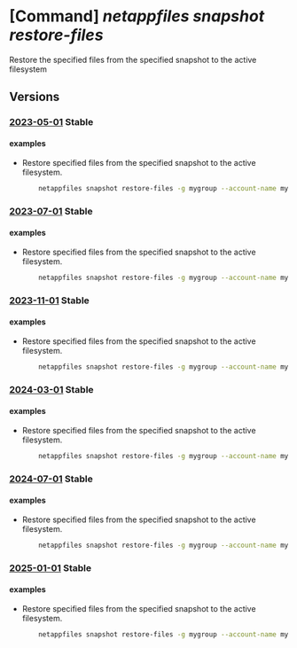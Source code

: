 # [Command] _netappfiles snapshot restore-files_

Restore the specified files from the specified snapshot to the active filesystem

## Versions

### [2023-05-01](/Resources/mgmt-plane/L3N1YnNjcmlwdGlvbnMve30vcmVzb3VyY2Vncm91cHMve30vcHJvdmlkZXJzL21pY3Jvc29mdC5uZXRhcHAvbmV0YXBwYWNjb3VudHMve30vY2FwYWNpdHlwb29scy97fS92b2x1bWVzL3t9L3NuYXBzaG90cy97fS9yZXN0b3JlZmlsZXM=/2023-05-01.xml) **Stable**

<!-- mgmt-plane /subscriptions/{}/resourcegroups/{}/providers/microsoft.netapp/netappaccounts/{}/capacitypools/{}/volumes/{}/snapshots/{}/restorefiles 2023-05-01 -->

#### examples

- Restore specified files from the specified snapshot to the active filesystem.
    ```bash
        netappfiles snapshot restore-files -g mygroup --account-name myaccname --pool-name mypoolname --volume-name myvolname --name mysnapname --file-paths myfilepaths
    ```

### [2023-07-01](/Resources/mgmt-plane/L3N1YnNjcmlwdGlvbnMve30vcmVzb3VyY2Vncm91cHMve30vcHJvdmlkZXJzL21pY3Jvc29mdC5uZXRhcHAvbmV0YXBwYWNjb3VudHMve30vY2FwYWNpdHlwb29scy97fS92b2x1bWVzL3t9L3NuYXBzaG90cy97fS9yZXN0b3JlZmlsZXM=/2023-07-01.xml) **Stable**

<!-- mgmt-plane /subscriptions/{}/resourcegroups/{}/providers/microsoft.netapp/netappaccounts/{}/capacitypools/{}/volumes/{}/snapshots/{}/restorefiles 2023-07-01 -->

#### examples

- Restore specified files from the specified snapshot to the active filesystem.
    ```bash
        netappfiles snapshot restore-files -g mygroup --account-name myaccname --pool-name mypoolname --volume-name myvolname --name mysnapname --file-paths myfilepaths
    ```

### [2023-11-01](/Resources/mgmt-plane/L3N1YnNjcmlwdGlvbnMve30vcmVzb3VyY2Vncm91cHMve30vcHJvdmlkZXJzL21pY3Jvc29mdC5uZXRhcHAvbmV0YXBwYWNjb3VudHMve30vY2FwYWNpdHlwb29scy97fS92b2x1bWVzL3t9L3NuYXBzaG90cy97fS9yZXN0b3JlZmlsZXM=/2023-11-01.xml) **Stable**

<!-- mgmt-plane /subscriptions/{}/resourcegroups/{}/providers/microsoft.netapp/netappaccounts/{}/capacitypools/{}/volumes/{}/snapshots/{}/restorefiles 2023-11-01 -->

#### examples

- Restore specified files from the specified snapshot to the active filesystem.
    ```bash
        netappfiles snapshot restore-files -g mygroup --account-name myaccname --pool-name mypoolname --volume-name myvolname --name mysnapname --file-paths myfilepaths
    ```

### [2024-03-01](/Resources/mgmt-plane/L3N1YnNjcmlwdGlvbnMve30vcmVzb3VyY2Vncm91cHMve30vcHJvdmlkZXJzL21pY3Jvc29mdC5uZXRhcHAvbmV0YXBwYWNjb3VudHMve30vY2FwYWNpdHlwb29scy97fS92b2x1bWVzL3t9L3NuYXBzaG90cy97fS9yZXN0b3JlZmlsZXM=/2024-03-01.xml) **Stable**

<!-- mgmt-plane /subscriptions/{}/resourcegroups/{}/providers/microsoft.netapp/netappaccounts/{}/capacitypools/{}/volumes/{}/snapshots/{}/restorefiles 2024-03-01 -->

#### examples

- Restore specified files from the specified snapshot to the active filesystem.
    ```bash
        netappfiles snapshot restore-files -g mygroup --account-name myaccname --pool-name mypoolname --volume-name myvolname --name mysnapname --file-paths myfilepaths
    ```

### [2024-07-01](/Resources/mgmt-plane/L3N1YnNjcmlwdGlvbnMve30vcmVzb3VyY2Vncm91cHMve30vcHJvdmlkZXJzL21pY3Jvc29mdC5uZXRhcHAvbmV0YXBwYWNjb3VudHMve30vY2FwYWNpdHlwb29scy97fS92b2x1bWVzL3t9L3NuYXBzaG90cy97fS9yZXN0b3JlZmlsZXM=/2024-07-01.xml) **Stable**

<!-- mgmt-plane /subscriptions/{}/resourcegroups/{}/providers/microsoft.netapp/netappaccounts/{}/capacitypools/{}/volumes/{}/snapshots/{}/restorefiles 2024-07-01 -->

#### examples

- Restore specified files from the specified snapshot to the active filesystem.
    ```bash
        netappfiles snapshot restore-files -g mygroup --account-name myaccname --pool-name mypoolname --volume-name myvolname --name mysnapname --file-paths myfilepaths
    ```

### [2025-01-01](/Resources/mgmt-plane/L3N1YnNjcmlwdGlvbnMve30vcmVzb3VyY2Vncm91cHMve30vcHJvdmlkZXJzL21pY3Jvc29mdC5uZXRhcHAvbmV0YXBwYWNjb3VudHMve30vY2FwYWNpdHlwb29scy97fS92b2x1bWVzL3t9L3NuYXBzaG90cy97fS9yZXN0b3JlZmlsZXM=/2025-01-01.xml) **Stable**

<!-- mgmt-plane /subscriptions/{}/resourcegroups/{}/providers/microsoft.netapp/netappaccounts/{}/capacitypools/{}/volumes/{}/snapshots/{}/restorefiles 2025-01-01 -->

#### examples

- Restore specified files from the specified snapshot to the active filesystem.
    ```bash
        netappfiles snapshot restore-files -g mygroup --account-name myaccname --pool-name mypoolname --volume-name myvolname --name mysnapname --file-paths myfilepaths
    ```
